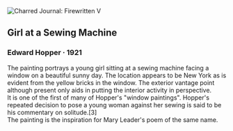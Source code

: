 <div class="artwork-of-the-day">
  <div class="container">
    <div class="img-wrapper">
      <img
        src="https://uploads0.wikiart.org/images/edward-hopper/girl-at-a-sewing-machine.jpg!Large.jpg"
        alt="Charred Journal: Firewritten V" />
    </div>
    <div class="artwork-detail">
      <div class="artwork-origin"> 
        <h2 class="artwork-name">Girl at a Sewing Machine</h2>
        <h3 class="artist">
          Edward Hopper
                    ·  1921
        </h3>
      </div>
      <p class="description">
        <span class="artwork-description-text ng-binding" ng-bind-html="viewModel.ArtworkOfTheDay.Description | unsafe">The painting portrays a young girl sitting at a sewing machine facing a window on a beautiful sunny day. The location appears to be New York as is evident from the yellow bricks in the window. The exterior vantage point although present only aids in putting the interior activity in perspective.
<br>It is one of the first of many of Hopper's "window paintings". Hopper's repeated decision to pose a young woman against her sewing is said to be his commentary on solitude.[3]
<br>The painting is the inspiration for Mary Leader's poem of the same name.</span>
                        <div class="text-shadow-container" ng-show="showShadow" style=""></div>
      </p>
    </div>
  </div>

</div>
